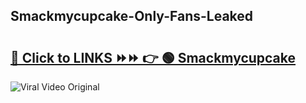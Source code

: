 
 ## Smackmycupcake-Only-Fans-Leaked

# <h2><a href="https://clipsfans.com/Smackmycupcake&ref=git">🔗 Click to LINKS ⏩⏩ 👉 🟢 Smackmycupcake </a></h2>

<a href="https://clipsfans.com/Smackmycupcake&ref=git" rel="nofollow" data-target="animated-image.originalLink"><img src="https://i.ibb.co.com/xMMVF88/686577567.gif" alt="Viral Video Original" style="max-width: 100%; display: inline-block;" data-target="animated-image.originalImage"></a>
